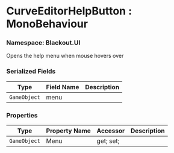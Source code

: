 # CurveEditorHelpButton : MonoBehaviour
### Namespace: Blackout.UI


Opens the help menu when mouse hovers over


 ### Serialized Fields

 | Type | Field Name | Description |
| --- | --- | --- |
| `GameObject` | menu |  |


 ### Properties
| Type | Property Name | Accessor | Description |
| --- | --- | --- | --- |
 | `GameObject` | Menu | get; set;  |  |
